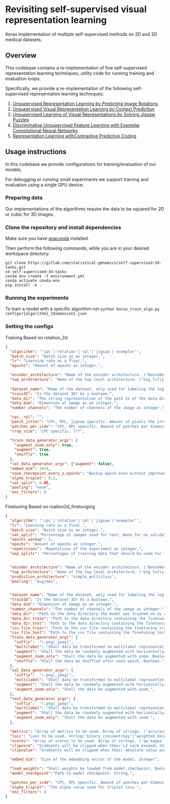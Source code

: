 # Revisiting self-supervised visual representation learning

Keras implementation of multiple self-supervised methods on 2D and 3D medical datasets.

## Overview

This codebase contains a re-implementation of five self-supervised representation learning
techniques, utility code for running training and evaluation loops.

Specifically, we provide a re-implementation of the following self-supervised representation learning techniques:

1.  [Unsupervised Representation Learning by Predicting Image Rotations](https://arxiv.org/abs/1803.07728)
2.  [Unsupervised Visual Representation Learning by Context Prediction](https://arxiv.org/abs/1505.05192)
3.  [Unsupervised Learning of Visual Representations by Solving Jigsaw Puzzles](https://arxiv.org/abs/1603.09246)
4.  [Discriminative Unsupervised Feature Learning with Exemplar Convolutional
    Neural Networks](https://arxiv.org/abs/1406.6909)
5.  [Representation Learning withContrastive Predictive Coding](https://arxiv.org/pdf/1807.03748.pdf)

## Usage instructions

In this codebase we provide configurations for training/evaluation of our models.

For debugging or running small experiments we support training and evaluation using a single GPU device.

### Preparing data

Our implementations of the algorithms require the data to be squared for 2D or cubic for 3D images.

### Clone the repository and install dependencies

Make sure you have [anaconda](https://docs.conda.io/projects/conda/en/latest/user-guide/install/index.html) installed.

Then perform the following commands, while you are in your desired workspace directory:
```shell script
git clone https://gitlab.com/statistical-genomics/self-supervised-3d-tasks.git
cd self-supervised-3d-tasks
conda env create -f environment.yml
conda activate conda-env
pip install -e .
```

### Running the experiments
To train a model with a specific algorithm run `python keras_train_algo.py configs/{algorithm}_{dimension}.json`

### Setting the configs
Training
Based on rotation_2d
```json 
{
  "algorithm": "'cpc'|'rotation'|'rpl'|'jigsaw'|'exemplar'",
  "batch_size": "Batch size as an integer.",
  "lr": "Learning rate as a float.",
  "epochs": "Amount of epochs as integer.",

  "encoder_architecture": "Name of the encoder architecture. ('DenseNet121'|'InceptionV3'|'ResNet50'|'ResNet50V2'|'ResNet101'|'ResNet101V2'|'ResNet152'|'InceptionResNetV2')",
  "top_architecture": "Name of the top level architecture. ('big_fully'|'simple_multiclass'|'unet_3d_upconv'|'unet_3d_upconv_patches') ",
    
  "dataset_name": "Name of the dataset, only used for labeling the log data.",
  "train3D": "Is the dataset 3D? As a boolean.",
  "data_dir": "The string representation of the path to of the data directory.",
  "data_dim": "Dimension of image as an integer.",
  "number_channels": "The number of channels of the image as integer.",

  "cpc, rpl": "",
  "patch_jitter": "CPC, RPL, jigsaw specific. Amount of pixels the jitter every patch should have as an integer.",
  "patches_per_side": "CPC, RPL specific. Amount of patches per dimension. 2 patches per side result in 8 patches for a 2D and 16 patches for a 3D image. As integer.",
  "crop_size": "CPC specific. ???",

  "train_data_generator_args": {
    "augment_zoom_only": true,
    "augment": true,
    "shuffle": true
  },
  "val_data_generator_args": {"augment": false},
  "embed_dim": 1024,
  "save_checkpoint_every_n_epochs": "Backup epoch even without improvements every n epochs. As Integer.",
  "alpha_triplet": 0.2,
  "val_split": 0.05,
  "pooling": "none",
  "enc_filters": 8
}
```

Finetuning
Based on roation2d_finetunging
```json
{
  "algorithm": "'cpc'|'rotation'|'rpl'|'jigsaw'|'exemplar'",
  "lr": "Learning rate as a float.",
  "batch_size": "Batch size as an integer.",
  "val_split": "Percentage of images used for test, None for no validation set. Float between 0 and 1.",
  "epochs_warmup": 2,
  "epochs": "Amount of epochs as integer.",
  "repetitions": "Repetitions of the experiment as integer.",
  "exp_splits": "Percentages of training data that should be used for the experiments. Array of integers ([100,10,1,50,25])",


  "encoder_architecture": "Name of the encoder architecture. ('DenseNet121'|'InceptionV3'|'ResNet50'|'ResNet50V2'|'ResNet101'|'ResNet101V2'|'ResNet152'|'InceptionResNetV2')",
  "top_architecture": "Name of the top level architecture. ('big_fully'|'simple_multiclass'|'unet_3d_upconv'|'unet_3d_upconv_patches') ",
  "prediction_architecture": "simple_multiclass",
  "pooling": "avg|max",


  "dataset_name": "Name of the dataset, only used for labeling the log data.",
  "train3D": "Is the dataset 3D? As a boolean.",
  "data_dim": "Dimension of image as an integer.",
  "number_channels": "The number of channels of the image as integer.",
  "data_dir": "Path to the data directory the model was trained on as a string",
  "data_dir_train": "Path to the data directory containing the finetuning train data as a string.",
  "data_dir_test": "Path to the data directory containing the finetuning test data as a string.",
  "csv_file_train": "Path to the csv file containing the finetuning train data as a string.",
  "csv_file_test": "Path to the csv file containing the finetuning test data as a string.",
  "train_data_generator_args": {
    "suffix":  "(.png|.jpeg)",
    "multilabel": "Shall data be transformed to multilabel representation. (0 => [0, 0], 1 => [1, 0], 2 => [1, 1]",
    "augment": "Shall the data be randomly augmented with horizontally/vertically flip and/or zoom. Boolean.",
    "augment_zoom_only": "Shall the data be augmented with zoom. Boolean.",
    "shuffle": "Shall the data be shuffled after each epoch. Boolean."
  },
  "val_data_generator_args": {
    "suffix":  "(.png|.jpeg)",
    "multilabel": "Shall data be transformed to multilabel representation. (0 => [0, 0], 1 => [1, 0], 2 => [1, 1]",
    "augment": "Shall the data be randomly augmented with horizontally/vertically flip and/or zoom.",
    "augment_zoom_only": "Shall the data be augmented with zoom.",
  },
  "test_data_generator_args": {
    "suffix":  "(.png|.jpeg)",
    "multilabel": "Shall data be transformed to multilabel representation. (0 => [0, 0], 1 => [1, 0], 2 => [1, 1]",
    "augment": "Shall the data be randomly augmented with horizontally/vertically flip and/or zoom.",
    "augment_zoom_only": "Shall the data be augmented with zoom.",
  },

  "metrics": "Array of metrics to be used. Array of strings. ('accuracy'|'mse')",
  "loss": "Loss to be used. String('binary_crossentropy'|'weighted_dice_loss'|'weighted_sum_loss'|'weighted_categorical_crossentropy'|'jaccard_distance')",
  "scores": "Array of scores to be used. Array of strings. ('qw_kappa'|'qw_kappa_kaggle'|'cat_accuracy'|'cat_acc_kaggle'|'dice'|'jaccard')",
  "clipnorm": "Gradients will be clipped when their L2 norm exceeds this value.",
  "clipvalue": "Gradients will be clipped when their absolute value exceeds this value.",

  "embed_dim": "Size of the embedding vector of the model. Integer",

  "load_weights": "Shall weights be loaded from model checkpoint. Boolean.",
  "model_checkpoint":"Path to model checkpoint. String.",

  "patches_per_side": "CPC, RPL specific. Amount of patches per dimension. 2 patches per side result in 8 patches for a 2D and 16 patches for a 3D image. As integer.",
  "alpha_triplet": "The alpha value used for triplet loss.",
  "enc_filters": 8
}
```